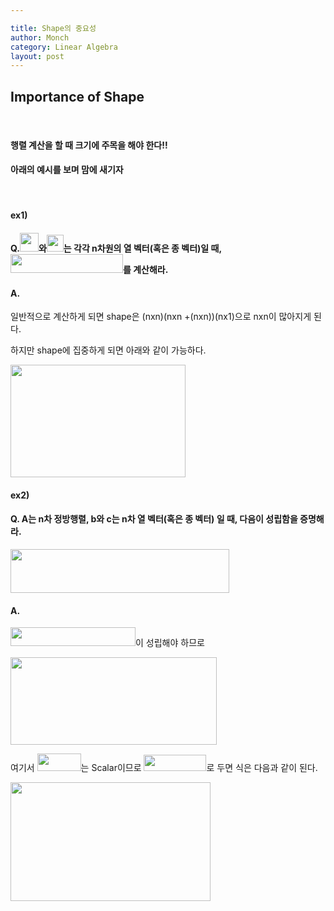 ```yaml
---

title: Shape의 중요성
author: Monch
category: Linear Algebra
layout: post
---
```




 <h2><b>Importance of Shape</b></h2>

<br>

<h4><b>행렬 계산을 할 때 크기에 주목을 해야 한다!!</b></h4>

<h4><b>아래의 예시를 보며 맘에 새기자</b></h4>

<br>

  

<h4><b>ex1)</b></h4>

<h4><b>Q.<img src="{{'assets/picture/x.jpg' | relative_url}}" height="30" width="30">와<img src="{{'assets/picture/v.jpg' | relative_url}}" height="27" width="27">는 각각 n차원의 열 벡터(혹은 종 벡터)일 때, <img src="{{'assets/picture/la_ios_0.jpg' | relative_url}}" height="30" width="180">를 계산해라.</b></h4>



   

<h4><b>A.</b></h4>

일반적으로 계산하게 되면 shape은 (nxn)(nxn +(nxn))(nx1)으로 nxn이 많아지게 된다.

하지만 shape에 집중하게 되면 아래와 같이 가능하다.

<img src="{{'assets/picture/la_ios_1.jpg' | relative_url}}" width="280" height="180">





<h4><b>ex2)</b></h4>

<h4><b>Q. A는 n차 정방행렬, b와 c는 n차 열 벡터(혹은 종 벡터) 일 때, 다음이 성립함을 증명해라.</b></h4>

<img src="{{'assets/picture/la_ios_2.jpg' | relative_url}}" height="70" width="350">

<h4>A.</h4>

<img src="{{'assets/picture/la_ios_3.jpg' | relative_url}}" height="30" width="200">이 성립해야 하므로

<img src="{{'assets/picture/la_ios_4.jpg' | relative_url}}" height="140" width="330">  

여기서 <img src="{{'assets/picture/la_ios_5.jpg' | relative_url}}" height="28" width="70">는 Scalar이므로 <img src="{{'assets/picture/la_ios_6.jpg' | relative_url}}" height="26" width="100">로 두면 식은 다음과 같이 된다.

<img src="{{'assets/picture/la_ios_7.jpg' | relative_url}}" height="190" width="320"> 


